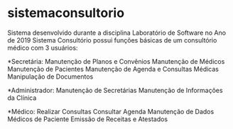 # sistemaconsultorio

Sistema desenvolvido durante a disciplina Laboratório de Software no Ano de 2019 
Sistema Consultório possui funções básicas de um consultório médico com 3 usuários: 

*Secretária: 
  Manutenção de Planos e Convênios
  Manutenção de Médicos
  Manutenção de Pacientes
  Manutenção de Agenda e Consultas Médicas
  Manipulação de Documentos
 
*Administrador: 
  Manutenção de Secretárias
  Manutenção de Informações da Clínica


*Médico: 
  Realizar Consultas
  Consultar Agenda
  Manutenção de Dados Médicos de Paciente
  Emissão de Receitas e Atestados
